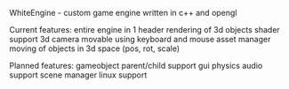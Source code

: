WhiteEngine - custom game engine written in c++ and opengl

Current features:
    entire engine in 1 header
    rendering of 3d objects
    shader support
    3d camera movable using keyboard and mouse
    asset manager
    moving of objects in 3d space (pos, rot, scale)

Planned features:
    gameobject parent/child support
    gui
    physics
    audio support
    scene manager
    linux support
